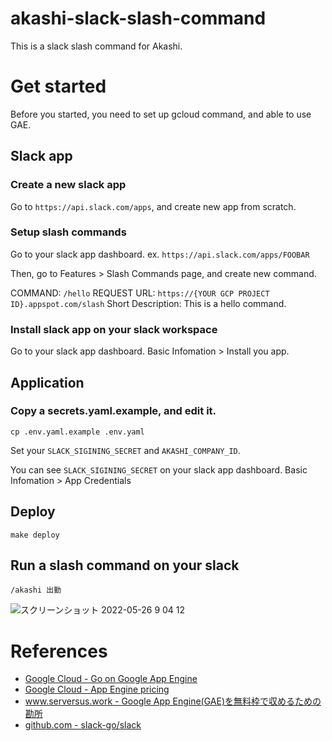 # akashi-slack-slash-command
This is a slack slash command for Akashi.

# Get started
Before you started, you need to set up gcloud command, and able to use GAE.

## Slack app
<!-- TODO: 手順スクショ撮っておきたい -->
### Create a new slack app
Go to `https://api.slack.com/apps`, and create new app from scratch.

### Setup slash commands
Go to your slack app dashboard. ex. `https://api.slack.com/apps/FOOBAR`

Then, go to Features > Slash Commands page, and create new command.

COMMAND: `/hello`
REQUEST URL: `https://{YOUR GCP PROJECT ID}.appspot.com/slash`
Short Description: This is a hello command.

### Install slack app on your slack workspace
Go to your slack app dashboard. Basic Infomation > Install you app.

## Application
### Copy a secrets.yaml.example, and edit it.
`cp .env.yaml.example .env.yaml`

Set your `SLACK_SIGINING_SECRET` and `AKASHI_COMPANY_ID`.

You can see `SLACK_SIGINING_SECRET` on your slack app dashboard. Basic Infomation > App Credentials

## Deploy
`make deploy`

## Run a slash command on your slack
<!-- TODO: コマンドリファレンス書く -->
`/akashi 出勤`

![スクリーンショット 2022-05-26 9 04 12](https://user-images.githubusercontent.com/13291041/170388726-dfa6406f-f347-4f8d-9470-509fa0fb1c77.png)


# References
- [Google Cloud - Go on Google App Engine](https://cloud.google.com/appengine/docs/go)
- [Google Cloud - App Engine pricing](https://cloud.google.com/appengine/pricing)
- [www.serversus.work - Google App Engine(GAE)を無料枠で収めるための勘所](https://www.serversus.work/topics/p1uaj4jrv8b5x70hwe6p/)
- [github.com - slack-go/slack](https://github.com/slack-go/slack)